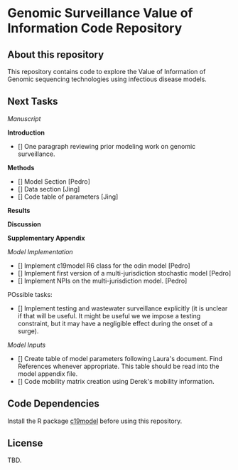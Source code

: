 # Genomic Surveillance Value of Information Code Repository

## About this repository

This repository contains code to explore the Value of Information of Genomic sequencing technologies using infectious disease models.

## Next Tasks

*Manuscript*

**Introduction**

- [] One paragraph reviewing prior modeling work on genomic surveillance.

**Methods**

- [] Model Section [Pedro]
- [] Data section [Jing]
- [] Code table of parameters [Jing]

**Results**

**Discussion**

**Supplementary Appendix**



*Model Implementation*

- [] Implement c19model R6 class for the odin model [Pedro]
- [] Implement first version of a multi-jurisdiction stochastic model [Pedro]
- [] Implement NPIs on the multi-jurisdiction model. [Pedro]

POssible tasks:
- [] Implement testing and wastewater surveillance explicitly (it is unclear if that will be useful. It might be useful we we impose a testing constraint, but it may have a negligible effect during the onset of a surge).

*Model Inputs*

- [] Create table of model parameters following Laura's document. Find References whenever appropriate. This table should be read into the model appendix file.
- [] Code mobility matrix creation using Derek's mobility information.


## Code Dependencies

Install the R package [c19model](https://code.rand.org/vaccination-research/c19model) before using this repository.

## License
TBD.

